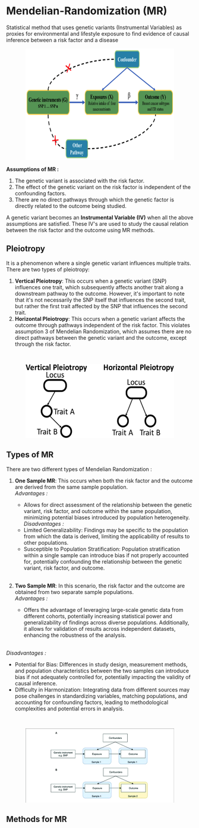 # Mendelian-Randomization (MR)
Statistical method that uses genetic variants (Instrumental Variables) as proxies for environmental and lifestyle exposure to find evidence of causal inference between a risk factor and a disease

<p align="center">
  <img src="MR.png" width="400" height="300" alt="Alt Text">
</p>

**Assumptions of MR :**
1. The genetic variant is associated with the risk factor.
2. The effect of the genetic variant on the risk factor is independent of the confounding factors.
3. There are no direct pathways through which the genetic factor is directly related to the outcome being studied.

A genetic variant becomes an **Instrumental Variable (IV)** when all the above assumptions are satisfied. These IV's are used to study the causal relation between the risk factor and the outcome using MR methods.

## Pleiotropy 

It is a phenomenon where a single genetic variant influences multiple traits.
There are two types of pleiotropy:
1. **Vertical Pleiotropy**: This occurs when a genetic variant (SNP) influences one trait, which subsequently affects another trait along a downstream pathway to the outcome. However, it's important to note that it's not necessarily the SNP itself that influences the second trait, but rather the first trait affected by the SNP that influences the second trait.
2. **Horizontal Pleiotropy**: This occurs when a genetic variant affects the outcome through pathways independent of the risk factor. This violates assumption 3 of Mendelian Randomization, which assumes there are no direct pathways between the genetic variant and the outcome, except through the risk factor.
<br>
<p align="center">
  <img src="Schematic-of-different-types-of-pleiotropy-Previous-studies-distinguish-between-vertical.png" width="400" height="200" alt="Alt Text">
</p>

## Types of MR
There are two different types of Mendelian Randomization :
1. **One Sample MR**: This occurs when both the risk factor and the outcome are derived from the same sample population.<br>
_Advantages :_
   * Allows for direct assessment of the relationship between the genetic variant, risk factor, and outcome within the same population, minimizing potential biases introduced by population heterogeneity. <br>
_Disadvantages :_
   * Limited Generalizability: Findings may be specific to the population from which the data is derived, limiting the applicability of results to other populations.
   * Susceptible to Population Stratification: Population stratification within a single sample can introduce bias if not properly accounted for, potentially confounding the relationship between the genetic variant, risk factor, and outcome.
   <br>

3. **Two Sample MR**: In this scenario, the risk factor and the outcome are obtained from two separate sample populations.
   <br>
_Advantages :_
   * Offers the advantage of leveraging large-scale genetic data from different cohorts, potentially increasing statistical power and generalizability of findings across diverse populations. Additionally, it allows for validation of results across independent datasets, enhancing the robustness of the analysis. 
   <br>
  _Disadvantages :_
   * Potential for Bias: Differences in study design, measurement methods, and population characteristics between the two samples can introduce bias if not adequately controlled for, potentially impacting the validity of causal inference.
   * Difficulty in Harmonization: Integrating data from different sources may pose challenges in standardizing variables, matching populations, and accounting for confounding factors, leading to methodological complexities and potential errors in analysis.
<br>

<p align="center">
  <img src="One-sample-and-two-sample-Mendelian-randomization-study-designs-A-One-sample.png" width="400" height="200" alt="Alt Text">
</p>

## Methods for MR








